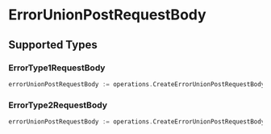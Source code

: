 # ErrorUnionPostRequestBody


## Supported Types

### ErrorType1RequestBody

```go
errorUnionPostRequestBody := operations.CreateErrorUnionPostRequestBodyErrorType1RequestBody(operations.ErrorType1RequestBody{/* values here */})
```

### ErrorType2RequestBody

```go
errorUnionPostRequestBody := operations.CreateErrorUnionPostRequestBodyErrorType2RequestBody(operations.ErrorType2RequestBody{/* values here */})
```

